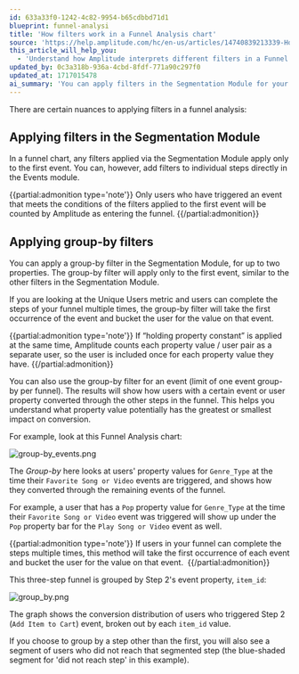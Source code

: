 ```yaml
---
id: 633a33f0-1242-4c82-9954-b65cdbbd71d1
blueprint: funnel-analysi
title: 'How filters work in a Funnel Analysis chart'
source: 'https://help.amplitude.com/hc/en-us/articles/14740839213339-How-filters-work-in-a-Funnel-Analysis-chart'
this_article_will_help_you:
  - 'Understand how Amplitude interprets different filters in a Funnel Analysis chart'
updated_by: 0c3a318b-936a-4cbd-8fdf-771a90c297f0
updated_at: 1717015478
ai_summary: 'You can apply filters in the Segmentation Module for your funnel analysis in Amplitude. Filters only affect the first event. Group-by filters can be applied to the first event for up to two properties. This helps you analyze how users with specific property values convert through the funnel. You can also use group-by filters for specific events to understand their impact on conversion. Viewing the Funnel Analysis chart will show you how users convert based on different property values. Grouping by a specific event property allows you to see the conversion distribution of users for that property value.'
---
```

There are certain nuances to applying filters in a funnel analysis: 

## Applying filters in the Segmentation Module

In a funnel chart, any filters applied via the Segmentation Module apply only to the first event. You can, however, add filters to individual steps directly in the Events module.

{{partial:admonition type='note'}}
Only users who have triggered an event that meets the conditions of the filters applied to the first event will be counted by Amplitude as entering the funnel.
{{/partial:admonition}}

## Applying group-by filters

You can apply a group-by filter in the Segmentation Module, for up to two properties. The group-by filter will apply only to the first event, similar to the other filters in the Segmentation Module.

If you are looking at the Unique Users metric and users can complete the steps of your funnel multiple times, the group-by filter will take the first occurrence of the event and bucket the user for the value on that event.

{{partial:admonition type='note'}}
If “holding property constant” is applied at the same time, Amplitude counts each property value / user pair as a separate user, so the user is included once for each property value they have.
{{/partial:admonition}}

You can also use the group-by filter for an event (limit of one event group-by per funnel). The results will show how users with a certain event or user property converted through the other steps in the funnel. This helps you understand what property value potentially has the greatest or smallest impact on conversion.

For example, look at this Funnel Analysis chart:

![group-by_events.png](/docs/output/img/funnel-analysis/group-by-events-png.png)

 The *Group-by* here looks at users' property values for `Genre_Type` at the time their `Favorite Song or Video` events are triggered, and shows how they converted through the remaining events of the funnel. 

For example, a user that has a `Pop` property value for `Genre_Type` at the time their `Favorite Song or Video` event was triggered will show up under the `Pop` property bar for the `Play Song or Video` event as well.

{{partial:admonition type='note'}}
If users in your funnel can complete the steps multiple times, this method will take the first occurrence of each event and bucket the user for the value on that event. 
{{/partial:admonition}}

This three-step funnel is grouped by Step 2's event property, `item_id`:

![group_by.png](/docs/output/img/funnel-analysis/group-by-png.png)

The graph shows the conversion distribution of users who triggered Step 2 (`Add Item to Cart`) event, broken out by each `item_id` value.

If you choose to group by a step other than the first, you will also see a segment of users who did not reach that segmented step (the blue-shaded segment for 'did not reach step' in this example).